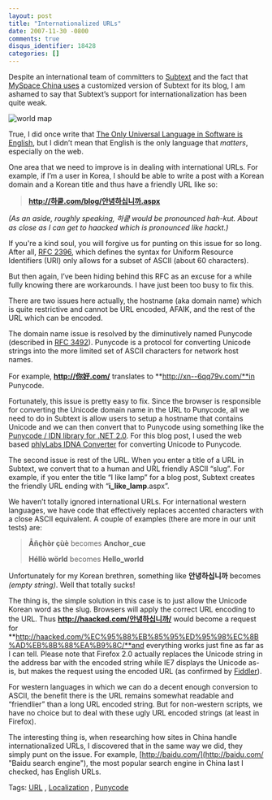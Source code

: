 ```yaml
---
layout: post
title: "Internationalized URLs"
date: 2007-11-30 -0800
comments: true
disqus_identifier: 18428
categories: []
---
```

Despite an international team of committers to
[Subtext](http://subtextproject.com/ "SubtextProject.com") and the fact
that [MySpace China
uses](http://haacked.com/archive/2007/10/29/subtext-powers-myspace-china-blogs.aspx "MySpace China Blogs Powered By Subtext")
a customized version of Subtext for its blog, I am ashamed to say that
Subtext’s support for internationalization has been quite weak.

![world
map](http://haacked.com/images/haacked_com/WindowsLiveWriter/InternationalizedURLs_604/world-map_3.jpg)

True, I did once write that [The Only Universal Language in Software is
English](http://haacked.com/archive/2007/05/28/the-only-universal-language-in-software-is-english.aspx "English is lingua franca of software development"),
but I didn’t mean that English is the only language that *matters*,
especially on the web.

One area that we need to improve is in dealing with international URLs.
For example, if I’m a user in Korea, I should be able to write a post
with a Korean domain and a Korean title and thus have a friendly URL
like so:

> **http://하쿹.com/blog/안녕하십니까.aspx**

*(As an aside, roughly speaking, 하쿹 would be pronounced hah-kut. About
as close as I can get to haacked which is pronounced like hackt.)*

If you're a kind soul, you will forgive us for punting on this issue for
so long. After all, [RFC
2396](ftp://ftp.isi.edu/in-notes/rfc2396.txt "RFC 2396 URI"), which
defines the syntax for Uniform Resource Identifiers (URI) only allows
for a subset of ASCII (about 60 characters).

But then again, I’ve been hiding behind this RFC as an excuse for a
while fully knowing there are workarounds. I have just been too busy to
fix this.

There are two issues here actually, the hostname (aka domain name) which
is quite restrictive and cannot be URL encoded, AFAIK, and the rest of
the URL which can be encoded.

The domain name issue is resolved by the diminutively named Punycode
(described in [RFC
3492](http://www.ietf.org/rfc/rfc3492.txt "Punycode: A bootstring encoding of unicode for IDNA")).
Punycode is a protocol for converting Unicode strings into the more
limited set of ASCII characters for network host names.

For example, **http://你好.com/** translates to
**http://xn--6qq79v.com/**in Punycode.

Fortunately, this issue is pretty easy to fix. Since the browser is
responsible for converting the Unicode domain name in the URL to
Punycode, all we need to do in Subtext is allow users to setup a
hostname that contains Unicode and we can then convert that to Punycode
using something like the [Punycode / IDN library for .NET
2.0](http://www.simpledns.com/kb.aspx?kbid=1190 ".NET library for converting hostnames to punycode").
For this blog post, I used the web based [phlyLabs IDNA
Converter](http://idnaconv.phlymail.de/ "Punycode converter") for
converting Unicode to Punycode.

The second issue is rest of the URL. When you enter a title of a URL in
Subtext, we convert that to a human and URL friendly ASCII “slug”. For
example, if you enter the title “I like lamp” for a blog post, Subtext
creates the friendly URL ending with “**i\_like\_lamp**.aspx”.

We haven’t totally ignored international URLs. For international western
languages, we have code that effectively replaces accented characters
with a close ASCII equivalent. A couple of examples (there are more in
our unit tests) are:

> **Åñçhòr çùè** becomes **Anchor\_cue**
>
> **Héllò wörld** becomes **Hello\_world**

Unfortunately for my Korean brethren, something like **안녕하십니까**
becomes *(empty string)*. Well that totally sucks!

The thing is, the simple solution in this case is to just allow the
Unicode Korean word as the slug. Browsers will apply the correct URL
encoding to the URL. Thus **http://haacked.com/안녕하십니까/** would
become a request for
**http://haacked.com/%EC%95%88%EB%85%95%ED%95%98%EC%8B%AD%EB%8B%88%EA%B9%8C/**and
everything works just fine as far as I can tell. Please note that
Firefox 2.0 actually replaces the Unicode string in the address bar with
the encoded string while IE7 displays the Unicode as-is, but makes the
request using the encoded URL (as confirmed by
[Fiddler](http://www.fiddlertool.com/fiddler/ "Fiddler")).

For western languages in which we can do a decent enough conversion to
ASCII, the benefit there is the URL remains somewhat readable and
“friendlier” than a long URL encoded string. But for non-western
scripts, we have no choice but to deal with these ugly URL encoded
strings (at least in Firefox).

The interesting thing is, when researching how sites in China handle
internationalized URLs, I discovered that in the same way we did, they
simply punt on the issue. For example,
[http://baidu.com/](http://baidu.com/ "Baidu search engine"), the most
popular search engine in China last I checked, has English URLs.

Tags: [URL](http://technorati.com/tags/URL/ "URL tag") ,
[Localization](http://technorati.com/tags/Localization/ "Localization tag")
, [Punycode](http://technorati.com/tags/Punycode/ "Punycode tag")


